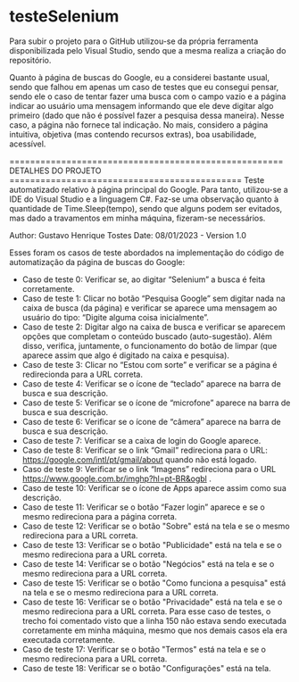 # testeSelenium
Para subir o projeto para o GitHub utilizou-se da própria ferramenta disponibilizada pelo Visual Studio, sendo que a mesma realiza a criação do repositório.

Quanto à página de buscas do Google, eu a considerei bastante usual, sendo que falhou em apenas um caso de testes que eu consegui pensar, sendo ele o caso de tentar fazer uma busca com o campo vazio e a página indicar ao usuário uma mensagem informando que ele deve digitar algo primeiro (dado que não é possível fazer a pesquisa dessa maneira). Nesse caso, a página não fornece tal indicação. No mais, considero a página intuitiva, objetiva (mas contendo recursos extras), boa usabilidade, acessível.

===================================================== DETALHES DO PROJETO =============================================
Teste automatizado relativo à página principal do Google. Para tanto, utilizou-se a IDE do Visual Studio e a linguagem C#. Faz-se uma observação quanto à quantidade de Time.Sleep(tempo), sendo que alguns podem ser evitados, mas dado a travamentos em minha máquina, fizeram-se necessários.

Author: Gustavo Henrique Tostes
Date: 08/01/2023 - Version 1.0

Esses foram os casos de teste abordados na implementação do código de automatização da página de buscas do Google:
 - Caso de teste 0: Verificar se, ao digitar “Selenium” a busca é feita corretamente.
 - Caso de teste 1: Clicar no botão “Pesquisa Google” sem digitar nada na caixa de busca (da página) e verificar se aparece uma mensagem ao usuário do tipo: “Digite alguma coisa inicialmente”.
 - Caso de teste 2: Digitar algo na caixa de busca e verificar se aparecem opções que completam o conteúdo buscado (auto-sugestão). Além disso, verifica, juntamente, o funcionamento do botão de limpar (que aparece assim que algo é digitado na caixa e pesquisa).
 - Caso de teste 3: Clicar no “Estou com sorte” e verificar se a página é redirecionda para a URL correta.
 - Caso de teste 4: Verificar se o ícone de “teclado” aparece na barra de busca e sua descrição.
 - Caso de teste 5: Verificar se o ícone de “microfone” aparece na barra de busca e sua descrição.
 - Caso de teste 6: Verificar se o ícone de “câmera” aparece na barra de busca e sua descrição.
 - Caso de teste 7: Verificar se a caixa de login do Google aparece.
 - Caso de teste 8: Verificar se o link “Gmail” redireciona para o URL: https://google.com/intl/pt/gmail/about quando não está logado.
 - Caso de teste 9: Verificar se o link “Imagens” redireciona para o URL https://www.google.com.br/imghp?hl=pt-BR&ogbl .
 - Caso de teste 10: Verificar se o ícone de Apps aparece assim como sua descrição.
 - Caso de teste 11: Verificar se o botão “Fazer login” aparece e se o mesmo redireciona para a página correta.
 - Caso de teste 12: Verificar se o botão "Sobre" está na tela e se o mesmo redireciona para a URL correta.
 - Caso de teste 13: Verificar se o botão "Publicidade" está na tela e se o mesmo redireciona para a URL correta.
 - Caso de teste 14: Verificar se o botão "Negócios" está na tela e se o mesmo redireciona para a URL correta.
 - Caso de teste 15: Verificar se o botão "Como funciona a pesquisa" está na tela e se o mesmo redireciona para a URL correta.
 - Caso de teste 16: Verificar se o botão "Privacidade" está na tela e se o mesmo redireciona para a URL correta. Para esse caso de testes, o trecho foi comentado visto que a linha 150 não estava sendo executada corretamente em minha máquina, mesmo que nos demais casos ela era executada corretamente.
 - Caso de teste 17: Verificar se o botão "Termos" está na tela e se o mesmo redireciona para a URL correta.
 - Caso de teste 18: Verificar se o botão "Configurações" está na tela.
